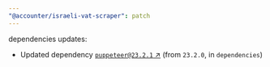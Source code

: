 ```yaml
---
"@accounter/israeli-vat-scraper": patch
---
```

dependencies updates:
  - Updated dependency [`puppeteer@23.2.1` ↗︎](https://www.npmjs.com/package/puppeteer/v/23.2.1) (from `23.2.0`, in `dependencies`)
